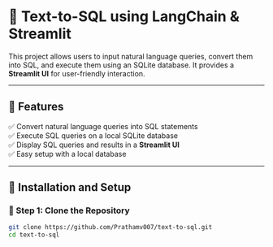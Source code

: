 # 📝 Text-to-SQL using LangChain & Streamlit  

This project allows users to input natural language queries, convert them into SQL, and execute them using an SQLite database. It provides a **Streamlit UI** for user-friendly interaction.  

---

## 🚀 Features  
✅ Convert natural language queries into SQL statements  
✅ Execute SQL queries on a local SQLite database  
✅ Display SQL queries and results in a **Streamlit UI**  
✅ Easy setup with a local database  

---

## 📌 **Installation and Setup**  

### 🔹 Step 1: Clone the Repository  
```sh
git clone https://github.com/Prathamv007/text-to-sql.git
cd text-to-sql

